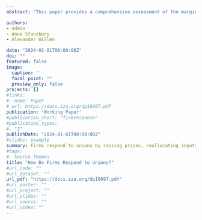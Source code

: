 ```yaml
---
abstract: "This paper provides a comprehensive assessment of the margins along which firms in Norway respond to increased union density, using legislative changes in the tax deductibility of union dues as a quasi-exogenous shock to firm-level unionization rates. Despite higher personnel costs driven by a union wage premium, the average manufacturing firm increases employment and scales up production, charges higher prices in the product market, enjoys higher nominal value added per worker, and experiences no decrease in profits. We show that this result is a direct implication of the labor- and product-market power that the average manufacturing firm possesses, in combination with a reallocation of inputs and industry revenue shares from smaller and less unionized firms to larger and more unionized firms. Larger firms are, therefore, increasing employment and output at the same time their ability to mark up prices is growing, thereby preventing negative profit effects. For the broader private sector in which firms do not hold much price- or wage-setting power, we observe the opposite result: the average firm reduces employment and profit falls. We synthesize these findings through a partial-equilibrium model of firm decision-making that incorporates union bargaining, product-market price-setting power, and labor market monopsony power."

authors:
- admin
- Anna Stansbury
- Alexander Willén

date: "2024-01-01T00:00:00Z"
doi: ""
featured: false
image:
  caption: ''
  focal_point: ""
  preview_only: false
projects: []
#links:
#- name: Paper
# url: https://docs.iza.org/dp16697.pdf
publication: 'Working Paper'
#publication_short: "firmresponse"
#publication_types:
#- "2"
publishDate: "2024-01-01T00:00:00Z"
#slides: example
summary: Firms respond to unions by raising prices, reallocating inputs from smaller to larger firms, and shifting product market power.
#tags:
#- Source Themes
title: "How Do Firms Respond to Unions?"
#url_code: ""
#url_dataset: ""
url_pdf: "https://docs.iza.org/dp16697.pdf"
#url_poster: ""
#url_project: ""
#url_slides: ""
#url_source: ""
#url_video: ""
---
```

